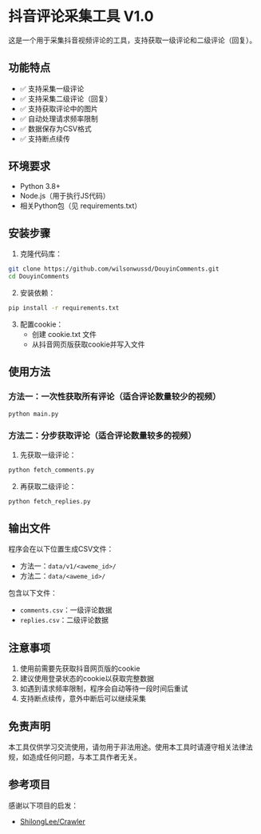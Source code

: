 # 抖音评论采集工具 V1.0

这是一个用于采集抖音视频评论的工具，支持获取一级评论和二级评论（回复）。

## 功能特点

- ✅ 支持采集一级评论
- ✅ 支持采集二级评论（回复）
- ✅ 支持获取评论中的图片
- ✅ 自动处理请求频率限制
- ✅ 数据保存为CSV格式
- ✅ 支持断点续传

## 环境要求

- Python 3.8+
- Node.js（用于执行JS代码）
- 相关Python包（见 requirements.txt）

## 安装步骤

1. 克隆代码库：
```bash
git clone https://github.com/wilsonwussd/DouyinComments.git
cd DouyinComments
```

2. 安装依赖：
```bash
pip install -r requirements.txt
```

3. 配置cookie：
   - 创建 cookie.txt 文件
   - 从抖音网页版获取cookie并写入文件

## 使用方法

### 方法一：一次性获取所有评论（适合评论数量较少的视频）

```bash
python main.py
```

### 方法二：分步获取评论（适合评论数量较多的视频）

1. 先获取一级评论：
```bash
python fetch_comments.py
```

2. 再获取二级评论：
```bash
python fetch_replies.py
```

## 输出文件

程序会在以下位置生成CSV文件：

- 方法一：`data/v1/<aweme_id>/`
- 方法二：`data/<aweme_id>/`

包含以下文件：
- `comments.csv`：一级评论数据
- `replies.csv`：二级评论数据

## 注意事项

1. 使用前需要先获取抖音网页版的cookie
2. 建议使用登录状态的cookie以获取完整数据
3. 如遇到请求频率限制，程序会自动等待一段时间后重试
4. 支持断点续传，意外中断后可以继续采集

## 免责声明

本工具仅供学习交流使用，请勿用于非法用途。使用本工具时请遵守相关法律法规，如造成任何问题，与本工具作者无关。

## 参考项目

感谢以下项目的启发：
- [ShilongLee/Crawler](https://github.com/ShilongLee/Crawler)
